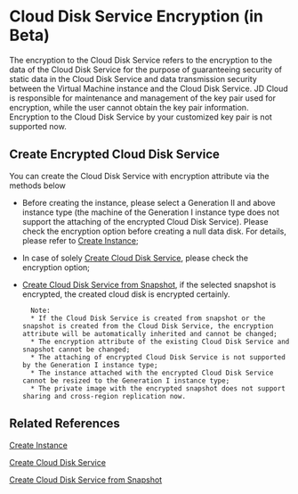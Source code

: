 # Cloud Disk Service Encryption (in Beta)

The encryption to the Cloud Disk Service refers to the encryption to the data of the Cloud Disk Service for the purpose of guaranteeing security of static data in the Cloud Disk Service and data transmission security between the Virtual Machine instance and the Cloud Disk Service.
JD Cloud is responsible for maintenance and management of the key pair used for encryption, while the user cannot obtain the key pair information. Encryption to the Cloud Disk Service by your customized key pair is not supported now.

## Create Encrypted Cloud Disk Service

You can create the Cloud Disk Service with encryption attribute via the methods below

* Before creating the instance, please select a Generation II and above instance type (the machine of the Generation I instance type does not support the attaching of the encrypted Cloud Disk Service). Please check the encryption option before creating a null data disk. For details, please refer to [Create Instance](../Instance/Create-Instance.md);
* In case of solely [Create Cloud Disk Service](http://docs.jdcloud.com/cn/cloud-disk-service/create-cloud-disk), please check the encryption option;
* [Create Cloud Disk Service from Snapshot](http://docs.jdcloud.com/cn/cloud-disk-service/create-disk-by-snapshot), if the selected snapshot is encrypted, the created cloud disk is encrypted certainly.

		Note:
		* If the Cloud Disk Service is created from snapshot or the snapshot is created from the Cloud Disk Service, the encryption attribute will be automatically inherited and cannot be changed;
        * The encryption attribute of the existing Cloud Disk Service and snapshot cannot be changed;
        * The attaching of encrypted Cloud Disk Service is not supported by the Generation I instance type;
        * The instance attached with the encrypted Cloud Disk Service cannot be resized to the Generation I instance type;
        * The private image with the encrypted snapshot does not support sharing and cross-region replication now.



## Related References

[Create Instance](../Instance/Create-Instance.md)

[Create Cloud Disk Service](http://docs.jdcloud.com/cn/cloud-disk-service/create-cloud-disk)

[Create Cloud Disk Service from Snapshot](http://docs.jdcloud.com/cn/cloud-disk-service/create-disk-by-snapshot)